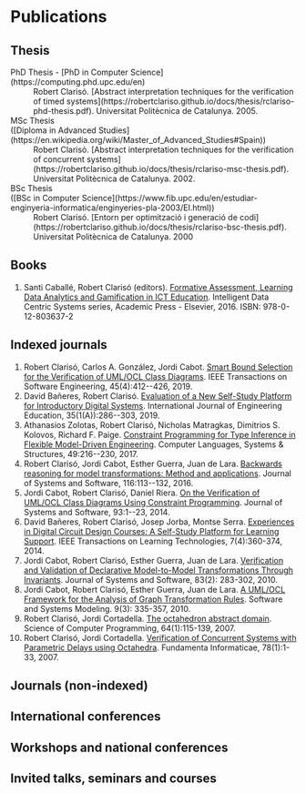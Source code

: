 # Publications

## Thesis

<dl>
  <dt>PhD Thesis - [PhD in Computer Science](https://computing.phd.upc.edu/en) </dt>
  <dd>Robert Clarisó. [Abstract interpretation techniques for the verification of timed systems](https://robertclariso.github.io/docs/thesis/rclariso-phd-thesis.pdf). Universitat Politècnica de Catalunya. 2005.</dd>
  <dt>MSc Thesis</dt> ([Diploma in Advanced Studies](https://en.wikipedia.org/wiki/Master_of_Advanced_Studies#Spain))
  <dd>Robert Clarisó. [Abstract interpretation techniques for the verification of concurrent systems](https://robertclariso.github.io/docs/thesis/rclariso-msc-thesis.pdf). Universitat Politècnica de Catalunya. 2002.</dd>
  <dt>BSc Thesis</dt> ([BSc in Computer Science](https://www.fib.upc.edu/en/estudiar-enginyeria-informatica/enginyeries-pla-2003/EI.html))
  <dd>Robert Clarisó. [Entorn per optimització i generació de codi](https://robertclariso.github.io/docs/thesis/rclariso-bsc-thesis.pdf). Universitat Politècnica de Catalunya. 2000</dd>
</dl>

## Books

1. Santi Caballé, Robert Clarisó (editors). [Formative Assessment, Learning Data Analytics and Gamification in ICT Education](https://doi.org/10.1016/C2015-0-00087-9). Intelligent Data Centric Systems series, Academic Press - Elsevier, 2016. ISBN: 978-0-12-803637-2

## Indexed journals

1. Robert Clarisó, Carlos A. González, Jordi Cabot. [Smart Bound Selection for the Verification of UML/OCL Class Diagrams](http://dx.doi.org/10.1109/TSE.2017.2777830). IEEE Transactions on Software Engineering, 45(4):412--426, 2019.
2. David Bañeres, Robert Clarisó. [Evaluation of a New Self-Study Platform for Introductory Digital Systems](https://www.ijee.ie/latestissues/Vol35-1A/25_ijee3717.pdf). International Journal of Engineering Education, 35(1(A)):286--303, 2019.
3. Athanasios Zolotas, Robert Clarisó, Nicholas Matragkas, Dimitrios S. Kolovos, Richard F. Paige. [Constraint Programming for Type Inference in Flexible Model-Driven Engineering](http://dx.doi.org/10.1016/j.cl.2016.12.002). Computer Languages, Systems & Structures, 49:216--230,  2017.
4. Robert Clarisó, Jordi Cabot, Esther Guerra, Juan de Lara. [Backwards reasoning for model transformations: Method and applications](http://dx.doi.org/10.1016/j.jss.2015.08.017). Journal of Systems and Software, 116:113--132, 2016.
5.	Jordi Cabot, Robert Clarisó, Daniel Riera. [On the Verification of UML/OCL Class Diagrams Using Constraint Programming](http://dx.doi.org/10.1016/j.jss.2014.03.023). Journal of Systems and Software, 93:1--23, 2014. 
6.	David Bañeres, Robert Clarisó, Josep Jorba, Montse Serra. [Experiences in Digital Circuit Design Courses: A Self-Study Platform for Learning Support](http://dx.doi.org/10.1109/TLT.2014.2320919). IEEE Transactions on Learning Technologies, 7(4):360-374, 2014. 
7. Jordi Cabot, Robert Clarisó, Esther Guerra, Juan de Lara. [Verification and Validation of Declarative Model-to-Model Transformations Through Invariants](http://dx.doi.org/10.1016/j.jss.2009.08.012). Journal of Systems and Software, 83(2): 283-302, 2010. 
8.	Jordi Cabot, Robert Clarisó, Esther Guerra, Juan de Lara. [A UML/OCL Framework for the Analysis of Graph Transformation Rules](http://dx.doi.org/10.1007/s10270-009-0129-0). Software and Systems Modeling. 9(3): 335-357, 2010. 
9.	Robert Clarisó, Jordi Cortadella. [The octahedron abstract domain](http://dx.doi.org/10.1016/j.scico.2006.03.009). Science of Computer Programming, 64(1):115-139, 2007.
10. Robert Clarisó, Jordi Cortadella. [Verification of Concurrent Systems with Parametric Delays using Octahedra](http://iospress.metapress.com/content/6304h65116152104/). Fundamenta Informaticae, 78(1):1-33, 2007. 

## Journals (non-indexed)

## International conferences

## Workshops and national conferences

## Invited talks, seminars and courses



